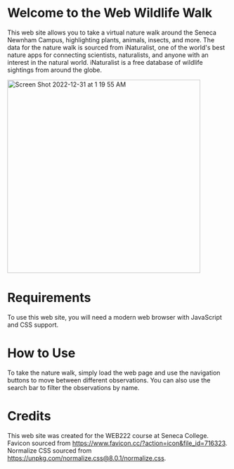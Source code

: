 # Welcome to the Web Wildlife Walk
This web site allows you to take a virtual nature walk around the Seneca Newnham Campus, highlighting plants, animals, insects, and more. The data for the nature walk is sourced from iNaturalist, one of the world's best nature apps for connecting scientists, naturalists, and anyone with an interest in the natural world. iNaturalist is a free database of wildlife sightings from around the globe.

<img width="439" alt="Screen Shot 2022-12-31 at 1 19 55 AM" src="https://user-images.githubusercontent.com/58542001/210127286-3697d9c4-df58-424d-86d0-50af5f44c54e.png">

# Requirements
To use this web site, you will need a modern web browser with JavaScript and CSS support.

# How to Use
To take the nature walk, simply load the web page and use the navigation buttons to move between different observations. You can also use the search bar to filter the observations by name.

# Credits
This web site was created for the WEB222 course at Seneca College. Favicon sourced from https://www.favicon.cc/?action=icon&file_id=716323. Normalize CSS sourced from https://unpkg.com/normalize.css@8.0.1/normalize.css.
